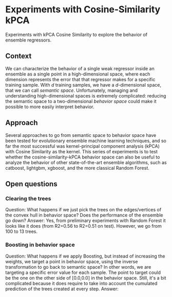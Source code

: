 # Experiments with Cosine-Similarity kPCA 
Experiments with kPCA Cosine Similarity to explore the behavior of ensemble regressors.

## Context
We can characterize the behavior of a single weak regressor inside an ensemble as a single point in a high-dimensional space, where each dimension represents the error that that regressor makes for a specific training sample. With $d$ training samples, we have a $d$-dimensional space, that we can call *semantic space*. Unfortunately, managing and understanding high-dimensional spaces is extremely complicated: reducing the semantic space to a two-dimensional *behavior space* could make it possible to more easily interpret behavior.

## Approach
Several approaches to go from semantic space to behavior space have been tested for evolutionary ensemble machine learning techniques, and so far the most successful was kernel-principal component analysis (kPCA) with Cosine Similarity as the kernel. This series of experiments is to test whether the cosine-similarity-kPCA behavior space can also be useful to analyze the behavior of other state-of-the-art ensemble algorithms, such as catboost, lightgbm, xgboost, and the more classical Random Forest. 

## Open questions

### Clearing the trees
Question: What happens if we just pick the trees on the edges/vertices of the convex hull in behavior space? Does the performance of the ensemble go down?
Answer: Yes, from preliminary experiments with Random Forest it looks like it does (from R2=0.56 to R2=0.51 on test). However, we go from 100 to 13 trees.

### Boosting in behavior space
Question: What happens if we apply Boosting, but instead of increasing the weights, we target a point in behavior space, using the inverse transformation to go back to semantic space? In other words, we are targeting a specific error value for each sample. The point to target could be the one on the other side of [0.0,0.0] in the behavior space. Still, it's a bit complicated because it does require to take into account the cumulated prediction of the trees created at every step.
Answer: